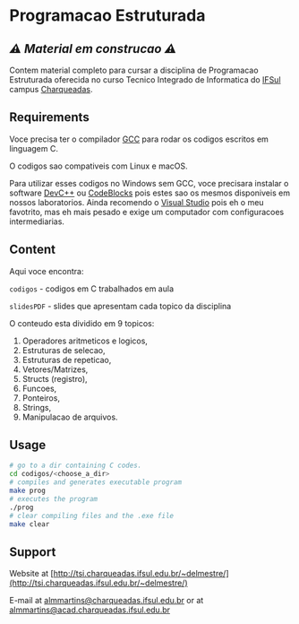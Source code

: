 # Programacao Estruturada 
## _:warning: Material em construcao :warning:_ ##

Contem material completo para cursar a disciplina de Programacao Estruturada oferecida no curso Tecnico Integrado de Informatica do [IFSul](http://www.ifsul.edu.br/) campus [Charqueadas](http://www.charqueadas.ifsul.edu.br/portal/).


## Requirements


Voce precisa ter o compilador [GCC](https://gcc.gnu.org/) para rodar os codigos escritos em linguagem C.

O codigos sao compativeis com Linux e macOS. 

Para utilizar esses codigos no Windows sem GCC, voce precisara instalar o software [DevC++](https://sourceforge.net/projects/orwelldevcpp/files/latest/download) ou [CodeBlocks](https://www.codeblocks.org/downloads/) pois estes sao os mesmos disponiveis em nossos laboratorios. Ainda recomendo o [Visual Studio](https://visualstudio.microsoft.com/pt-br/) pois eh o meu favotrito, mas eh mais pesado e exige um computador com configuracoes intermediarias.

## Content

Aqui voce encontra:

`codigos` - codigos em C trabalhados em aula

`slidesPDF` - slides que apresentam cada topico da disciplina

O conteudo esta dividido em 9 topicos:
1. Operadores aritmeticos e logicos, 
2. Estruturas de selecao, 
3. Estruturas de repeticao, 
4. Vetores/Matrizes, 
5. Structs (registro), 
6. Funcoes, 
7. Ponteiros, 
8. Strings, 
9. Manipulacao de arquivos.


## Usage

```bash
# go to a dir containing C codes.
cd codigos/<choose_a_dir>
# compiles and generates executable program
make prog
# executes the program
./prog
# clear compiling files and the .exe file
make clear
```

## Support

Website at [http://tsi.charqueadas.ifsul.edu.br/~delmestre/](http://tsi.charqueadas.ifsul.edu.br/~delmestre/)

E-mail at [almmartins@charqueadas.ifsul.edu.br](almmartins@charqueadas.ifsul.edu.br)
 or at [almmartins@acad.charqueadas.ifsul.edu.br](almmartins@acad.charqueadas.ifsul.edu.br)

